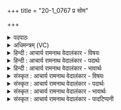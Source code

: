 +++
title = "20-1_0767 प्र सोम"

+++
<details><summary>पदपाठः</summary>

प्र꣢। सो꣣म। दे꣣व꣡वी꣢तये। दे꣣व꣢। वी꣣तये। सि꣡न्धुः꣢꣯। न। पि꣣प्ये। अ꣡र्ण꣢꣯सा। अ꣣ꣳशोः꣢। प꣡य꣢꣯सा। म꣣दिरः꣢। न। जा꣡गृ꣢꣯विः। अ꣡च्छ꣢꣯। को꣡श꣢꣯म्। म꣣धुश्चु꣡त꣢म्। म꣣धु। श्चु꣡त꣢꣯म्। ७६७।
</details>

<details><summary>अधिमन्त्रम् (VC)</summary>

- पवमानः सोमः
- सप्तर्षयः
- प्रगाथः(विषमा बृहती, समा सतोबृहती)
- मध्यमः
</details>

<details><summary>हिन्दी : आचार्य रामनाथ वेदालंकार - विषयः</summary>

प्रथम ऋचा पूर्वार्चिक में क्रमाङ्क ५१४ पर जीवात्मा के विषय में व्याख्यात हुई थी। यहाँ परमात्मा और उपासक का विषय वर्णित करते हैं।
</details>

<details><summary>हिन्दी : आचार्य रामनाथ वेदालंकार - पदार्थः</summary>

पदार्थान्वयभाषाः -  हे (सोम) रसागार परमात्मन् ! आप (देववीतये) उपासक के हृदय में दिव्य गुण उत्पन्न करने के लिए (अर्णसा) आनन्द-रस से (प्र पिप्ये) भरपूर हो, (अर्णसा) जल से (सिन्धुः न) जैसे बादल भरपूर होता है। आगे उपासक के प्रति कहते हैं—हे उपासक ! (अंशोः) अंशुमाली सूर्य के (पयसा) वर्षाजल से (मदिरः) हर्ष को प्राप्त किसान के समान (जागृविः) जागरूक हुआ तू (मधुश्चुतम्) आनन्दरूप मधु को चुआनेवाले (कोशम्) आनन्द के निधि परमात्मा के (अच्छ) अभिमुख हो ॥१॥ इस मन्त्र में उपमालङ्कार है ॥१॥
</details>

<details><summary>हिन्दी : आचार्य रामनाथ वेदालंकार - भावार्थः</summary>

भावार्थभाषाः -  आनन्द-रस की प्राप्ति के लिए आनन्द-रस के खजाने परमेश्वर का ही मनुष्यों को ध्यान करना चाहिए,भौतिक प्रतिमा आदियों के पूजने से क्या लाभ है ॥१॥
</details>

<details><summary>संस्कृत : आचार्य रामनाथ वेदालंकार - विषयः</summary>

तत्र प्रथमा ऋक् पूर्वार्चिके ५१४ क्रमाङ्के जीवात्मविषये व्याख्याता। अत्र परमात्मन उपासकस्य च विषयमाह।
</details>

<details><summary>संस्कृत : आचार्य रामनाथ वेदालंकार - पदार्थः</summary>

पदार्थान्वयभाषाः -  हे (सोम) रसागार परमात्मन् ! त्वम् (देववीतये) देवानां दिव्यगुणानां वीतिः उपासकस्य हृदये प्रजननं तदर्थाय (अर्णसा) आनन्दरसेन (प्र पिप्ये) आप्यायितोऽसि, (अर्णसा) जलेन (सिन्धुः न) पर्जन्यो यथा आप्यायते। अथ उपासकं प्रत्युच्यते—हे उपासक ! (अंशोः) अंशुमालिनः सूर्य्यस्य। [अत्र अंशोः अंशुमति लक्षणा। यद्वा मतुपो लुक्।] (पयसा) वृष्टिजलेन (मदिरः) न हृष्टः कर्षकः इव (जागृविः) जागरूकः त्वम् (मधुश्चुतम्) आनन्दमधुस्राविणम् (कोशम्) आनन्दनिधिं परमात्मानम् (अच्छ) अभिमुखो भव ॥१॥ अत्रोपमालङ्कारः।
</details>

<details><summary>संस्कृत : आचार्य रामनाथ वेदालंकार - भावार्थः</summary>

भावार्थभाषाः -  आनन्दरसलाभायानन्दरसनिधिः परमेश्वर एव जनैर्ध्यातव्यः,किं भौतिकानां प्रतिमादीनां पूजनेन ॥१॥
</details>

<details><summary>संस्कृत : आचार्य रामनाथ वेदालंकार - पादटिप्पनी</summary>

टिप्पणी:   १.ऋ० ९।१०७।१२,साम० ५१४।
</details>